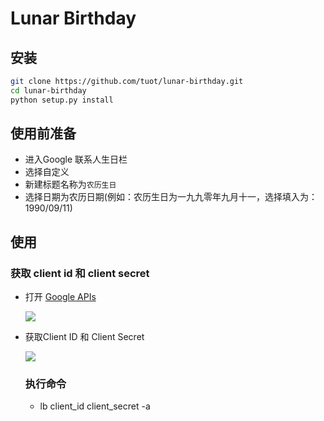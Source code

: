 # Lunar Birthday

## 安装

```sh
git clone https://github.com/tuot/lunar-birthday.git
cd lunar-birthday
python setup.py install
```

## 使用前准备

-  进入Google 联系人生日栏
  - 选择自定义
  - 新建标题名称为`农历生日`
  - 选择日期为农历日期(例如：农历生日为一九九零年九月十一，选择填入为：1990/09/11)

## 使用
### 获取 client id 和 client secret

- 打开 [Google APIs](https://developers.google.com/calendar/quickstart/python)

  ![](https://user-images.githubusercontent.com/15625834/55669787-fe448280-58ad-11e9-8997-da822e775211.png)

- 获取Client ID 和 Client Secret

  ![](https://user-images.githubusercontent.com/15625834/55669738-a1e16300-58ad-11e9-96a7-4b1a9f507503.png)



  ### 执行命令

  - lb client_id client_secret -a
